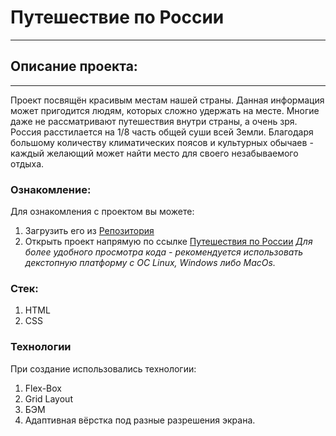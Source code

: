 # Путешествие по России
-------------
## Описание проекта:
_____________
Проект посвящён красивым местам нашей страны.
Данная информация может пригодится людям, которых сложно удержать на месте.
Многие даже не рассматривают путешествия внутри страны, а очень зря. Россия расстилается 
на 1/8 часть общей суши всей Земли. Благодаря большому количеству климатических поясов и культурных
обычаев - каждый желающий может найти место для своего незабываемого отдыха. 

### Ознакомление:
Для ознакомления с проектом вы можете:
1. Загрузить его из [Репозитория](https://github.com/acid3More/russian-travel)
2. Открыть проект напрямую по ссылке [Путешествия по России](https://acid3more.github.io/russian-travel/)
*Для более удобного просмотра кода - рекомендуется использовать декстопную платформу с ОС Linux, Windows либо MacOs.*

### Стек:
1. HTML
2. CSS

### Технологии
При создание использовались технологии:
1. Flex-Box
2. Grid Layout
3. БЭМ
4. Адаптивная вёрстка под разные разрешения экрана.


